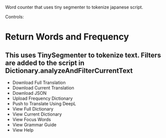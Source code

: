 Word counter that uses tiny segmenter to tokenize japanese script. 

Controls: 

# Return Words and Frequency
## This uses TinySegmenter to tokenize text. Filters are added to the script in Dictionary.analyzeAndFilterCurrentText
- Download Full Translation
- Download Current Translation
- Download JSON
- Upload Frequency Dictionary
- Push to Translate Using DeepL
- View Full Dictionary
- View Current Dictionary
- View Focus Words
- View Grammar Guide
- View Help
